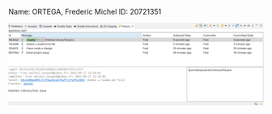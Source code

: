 

Name: ORTEGA, Frederic Michel
ID: 20721351


<img src="./historyDeletedLibraryTest.java.png" alt="Git History"/>


